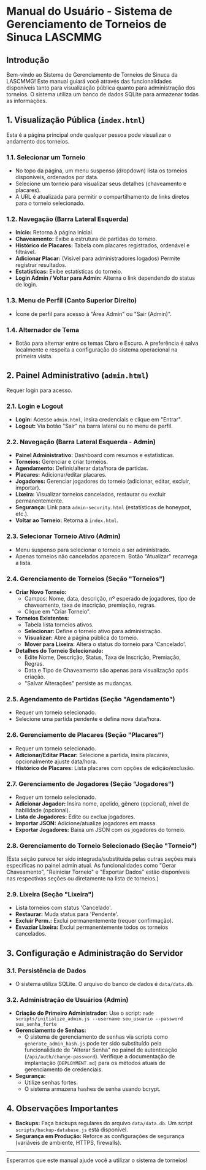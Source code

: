 # Manual do Usuário - Sistema de Gerenciamento de Torneios de Sinuca LASCMMG

## Introdução

Bem-vindo ao Sistema de Gerenciamento de Torneios de Sinuca da LASCMMG! Este manual guiará você através das funcionalidades disponíveis tanto para visualização pública quanto para administração dos torneios. O sistema utiliza um banco de dados SQLite para armazenar todas as informações.

## 1. Visualização Pública (`index.html`)

Esta é a página principal onde qualquer pessoa pode visualizar o andamento dos torneios.

### 1.1. Selecionar um Torneio

- No topo da página, um menu suspenso (dropdown) lista os torneios disponíveis, ordenados por data.
- Selecione um torneio para visualizar seus detalhes (chaveamento e placares).
- A URL é atualizada para permitir o compartilhamento de links diretos para o torneio selecionado.

### 1.2. Navegação (Barra Lateral Esquerda)

- **Início:** Retorna à página inicial.
- **Chaveamento:** Exibe a estrutura de partidas do torneio.
- **Histórico de Placares:** Tabela com placares registrados, ordenável e filtrável.
- **Adicionar Placar:** (Visível para administradores logados) Permite registrar resultados.
- **Estatísticas:** Exibe estatísticas do torneio.
- **Login Admin / Voltar para Admin:** Alterna o link dependendo do status de login.

### 1.3. Menu de Perfil (Canto Superior Direito)

- Ícone de perfil para acesso à "Área Admin" ou "Sair (Admin)".

### 1.4. Alternador de Tema

- Botão para alternar entre os temas Claro e Escuro. A preferência é salva localmente e respeita a configuração do sistema operacional na primeira visita.

## 2. Painel Administrativo (`admin.html`)

Requer login para acesso.

### 2.1. Login e Logout

- **Login:** Acesse `admin.html`, insira credenciais e clique em "Entrar".
- **Logout:** Via botão "Sair" na barra lateral ou no menu de perfil.

### 2.2. Navegação (Barra Lateral Esquerda - Admin)

- **Painel Administrativo:** Dashboard com resumos e estatísticas.
- **Torneios:** Gerenciar e criar torneios.
- **Agendamento:** Definir/alterar data/hora de partidas.
- **Placares:** Adicionar/editar placares.
- **Jogadores:** Gerenciar jogadores do torneio (adicionar, editar, excluir, importar).
- **Lixeira:** Visualizar torneios cancelados, restaurar ou excluir permanentemente.
- **Segurança:** Link para `admin-security.html` (estatísticas de honeypot, etc.).
- **Voltar ao Torneio:** Retorna à `index.html`.

### 2.3. Selecionar Torneio Ativo (Admin)

- Menu suspenso para selecionar o torneio a ser administrado.
- Apenas torneios não cancelados aparecem. Botão "Atualizar" recarrega a lista.

### 2.4. Gerenciamento de Torneios (Seção "Torneios")

- **Criar Novo Torneio:**
  - Campos: Nome, data, descrição, nº esperado de jogadores, tipo de chaveamento, taxa de inscrição, premiação, regras.
  - Clique em "Criar Torneio".
- **Torneios Existentes:**
  - Tabela lista torneios ativos.
  - **Selecionar:** Define o torneio ativo para administração.
  - **Visualizar:** Abre a página pública do torneio.
  - **Mover para Lixeira:** Altera o status do torneio para 'Cancelado'.
- **Detalhes do Torneio Selecionado:**
  - Edite Nome, Descrição, Status, Taxa de Inscrição, Premiação, Regras.
  - Data e Tipo de Chaveamento são apenas para visualização após criação.
  - "Salvar Alterações" persiste as mudanças.

### 2.5. Agendamento de Partidas (Seção "Agendamento")

- Requer um torneio selecionado.
- Selecione uma partida pendente e defina nova data/hora.

### 2.6. Gerenciamento de Placares (Seção "Placares")

- Requer um torneio selecionado.
- **Adicionar/Editar Placar:** Selecione a partida, insira placares, opcionalmente ajuste data/hora.
- **Histórico de Placares:** Lista placares com opções de edição/exclusão.

### 2.7. Gerenciamento de Jogadores (Seção "Jogadores")

- Requer um torneio selecionado.
- **Adicionar Jogador:** Insira nome, apelido, gênero (opcional), nível de habilidade (opcional).
- **Lista de Jogadores:** Edite ou exclua jogadores.
- **Importar JSON:** Adicione/atualize jogadores em massa.
- **Exportar Jogadores:** Baixa um JSON com os jogadores do torneio.

### 2.8. Gerenciamento do Torneio Selecionado (Seção "Torneio")
   (Esta seção parece ter sido integrada/substituída pelas outras seções mais específicas no painel admin atual. As funcionalidades como "Gerar Chaveamento", "Reiniciar Torneio" e "Exportar Dados" estão disponíveis nas respectivas seções ou diretamente na lista de torneios.)

### 2.9. Lixeira (Seção "Lixeira")

- Lista torneios com status 'Cancelado'.
- **Restaurar:** Muda status para 'Pendente'.
- **Excluir Perm.:** Exclui permanentemente (requer confirmação).
- **Esvaziar Lixeira:** Exclui permanentemente todos os torneios cancelados.

## 3. Configuração e Administração do Servidor

### 3.1. Persistência de Dados

- O sistema utiliza SQLite. O arquivo do banco de dados é `data/data.db`.

### 3.2. Administração de Usuários (Admin)

- **Criação do Primeiro Administrador:**
  Use o script: `node scripts/initialize_admin.js --username seu_usuario --password sua_senha_forte`
- **Gerenciamento de Senhas:**
  - O sistema de gerenciamento de senhas via scripts como `generate_admin_hash.js` pode ter sido substituído pela funcionalidade de "Alterar Senha" no painel de autenticação (`/api/auth/change-password`). Verifique a documentação de implantação (`DEPLOYMENT.md`) para os métodos atuais de gerenciamento de credenciais.
- **Segurança:**
  - Utilize senhas fortes.
  - O sistema armazena hashes de senha usando bcrypt.

## 4. Observações Importantes

- **Backups:** Faça backups regulares do arquivo `data/data.db`. Um script `scripts/backup-database.js` está disponível.
- **Segurança em Produção:** Reforce as configurações de segurança (variáveis de ambiente, HTTPS, firewalls).

---
Esperamos que este manual ajude você a utilizar o sistema de torneios!
